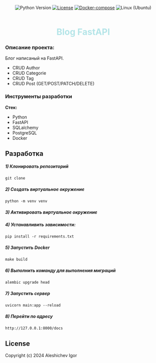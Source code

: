 <div class="badge_container" style="display: flex; justify-content: center;">

![Python Version](https://img.shields.io/badge/python-3.11-blue.svg)
[![License](https://img.shields.io/badge/license-MIT-green.svg)](https://opensource.org/licenses/MIT)
[![Docker-compose](https://img.shields.io/badge/docker-compose-orange.svg)](https://www.digitalocean.com/community/tutorials/how-to-install-and-use-docker-compose-on-ubuntu-22-04)
![Linux (Ubuntu)](https://img.shields.io/badge/linux-ubuntu-green.svg)
</div>
<h1 align="center" style="color: #B5E5E8;">Blog FastAPI</h1>

### Описание проекта:
Блог написаный на FastAPI.
- CRUD Author
- CRUD Categorie
- CRUD Tag
- CRUD Post (GET/POST/PATCH/DELETE)

### Инструменты разработки

**Стек:**
- Python 
- FastAPI 
- SQLalchemy
- PostgreSQL
- Docker

## Разработка

##### 1) Клонировать репозиторий

    git clone 

##### 2) Создать виртуальное окружение

    python -m venv venv
    
##### 3) Активировать виртуальное окружение


##### 4) Устанавливить зависимости:

    pip install -r requirements.txt

##### 5) Запустить Docker 
    
    make build

##### 6) Выполнить команду для выполнения миграций

    alembic upgrade head
    
##### 7) Запустить сервер

    uvicorn main:app --reload
    
##### 8) Перейти по адресу

    http://127.0.0.1:8000/docs
    
## License

Copyright (c) 2024 Aleshichev Igor



